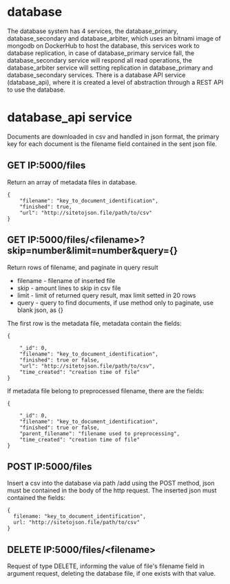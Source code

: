 # database

The database system has 4 services, the database_primary, database_secondary and database_arbiter, which uses an bitnami image of mongodb on DockerHub to host the database, this services work to database replication, in case of database_primary service fall, the database_secondary service will respond all read operations, the database_arbiter service will setting replication in database_primary and database_secondary services. There is a database API service (database_api), where it is created a level of abstraction through a REST API to use the database.

# database_api service
Documents are downloaded in csv and handled in json format, the primary key for each document is the filename field contained in the sent json file.

## GET IP:5000/files
Return an array of metadata files in database.
```
{
	"filename": "key_to_document_identification",
	"finished": true,
	"url": "http://sitetojson.file/path/to/csv"
}
```

## GET IP:5000/files/<filename\>?skip=number&limit=number&query={}
Return rows of filename, and paginate in query result

* filename - filename of inserted file
* skip - amount lines to skip in csv file
* limit - limit of returned query result, max limit setted in 20 rows
* query - query to find documents, if use method only to paginate, use blank json, as {}

The first row is the metadata file, metadata contain the fields:
```
{

	"_id": 0,
	"filename": "key_to_document_identification",
	"finished": true or false,
	"url": "http://sitetojson.file/path/to/csv",
	"time_created": "creation time of file"   
}
```

If metadata file belong to preprocessed filename, there are the fields:

```
{

	"_id": 0,
	"filename": "key_to_document_identification",
	"finished": true or false,
	"parent_filename": "filename used to preprocessing",
	"time_created": "creation time of file"
}
```
## POST IP:5000/files
Insert a csv into the database via path /add using the POST method, json must be contained in the body of the http request.
The inserted json must contained the fields: 
```
{
  filename: "key_to_document_identification",
  url: "http://sitetojson.file/path/to/csv"
}
```

## DELETE IP:5000/files/<filename\>
Request of type DELETE, informing the value of file's filename field in argument request, deleting the database file, if one exists with that value.

